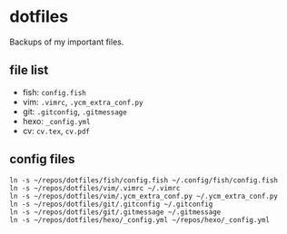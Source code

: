 dotfiles
========

Backups of my important files.

file list
--------
- fish: `config.fish`
- vim: `.vimrc`, `.ycm_extra_conf.py`
- git: `.gitconfig`, `.gitmessage`
- hexo: `_config.yml`
- cv: `cv.tex`, `cv.pdf`

config files
--------
    ln -s ~/repos/dotfiles/fish/config.fish ~/.config/fish/config.fish
    ln -s ~/repos/dotfiles/vim/.vimrc ~/.vimrc
    ln -s ~/repos/dotfiles/vim/.ycm_extra_conf.py ~/.ycm_extra_conf.py
    ln -s ~/repos/dotfiles/git/.gitconfig ~/.gitconfig
    ln -s ~/repos/dotfiles/git/.gitmessage ~/.gitmessage
    ln -s ~/repos/dotfiles/hexo/_config.yml ~/repos/hexo/_config.yml

